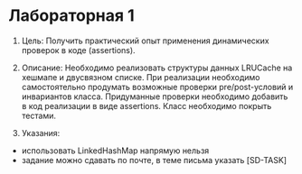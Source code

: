 # Лабораторная 1

1. Цель:
Получить практический опыт применения динамических проверок в коде (assertions).

2. Описание:
Необходимо реализовать структуры данных LRUCache на хешмапе и двусвязном списке. При
реализации необходимо самостоятельно продумать возможные проверки pre/post-условий и
инвариантов класса. Придуманные проверки необходимо добавить в код реализации в виде
assertions. Класс необходимо покрыть тестами.

3. Указания:
- использовать LinkedHashMap напрямую нельзя
- задание можно сдавать по почте, в теме письма указать [SD-TASK]
